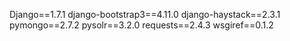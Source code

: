 Django==1.7.1
django-bootstrap3==4.11.0
django-haystack==2.3.1
pymongo==2.7.2
pysolr==3.2.0
requests==2.4.3
wsgiref==0.1.2
